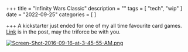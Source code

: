 +++
title = "Infinity Wars Classic"
description = ""
tags = [
 "tech", "wip"
]
date = "2022-09-25"
categories = [
]

+++
A kickstarter just ended for one of my all time favourite card games. [Link](https://www.kickstarter.com/projects/elphie/intrigue-infinity-wars-classic-expansion-set?ref=czbmc3) is in the post, may the triforce be with you. 

[![Screen-Shot-2016-09-16-at-3-45-55-AM.png](https://i.postimg.cc/2mNW0sDQ/Screen-Shot-2016-09-16-at-3-45-55-AM.png)](/posts/0027/)
